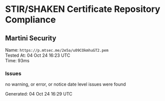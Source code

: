 # STIR/SHAKEN Certificate Repository Compliance

## Martini Security

Name: `https://p.mtsec.me/2e5a/u09COkmhuGT2.pem`\
Tested At: 04 Oct 24 16:23 UTC\
Time: 93ms

### Issues

no warning, or error, or notice date level issues were found

Generated: 04 Oct 24 16:29 UTC